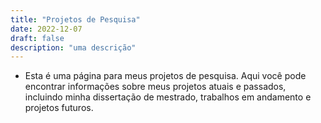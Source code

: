 ```yaml
---
title: "Projetos de Pesquisa"
date: 2022-12-07
draft: false
description: "uma descrição"
---
```


- Esta é uma página para meus projetos de pesquisa. Aqui você pode encontrar informações sobre meus projetos atuais e passados, incluindo minha dissertação de mestrado, trabalhos em andamento e projetos futuros.
